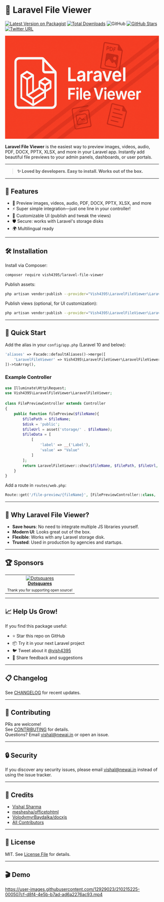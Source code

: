 # 🚀 Laravel File Viewer
[![Latest Version on Packagist](https://img.shields.io/packagist/v/vish4395/laravel-file-viewer.svg?style=flat-square)](https://packagist.org/packages/vish4395/laravel-file-viewer)
[![Total Downloads](https://img.shields.io/packagist/dt/vish4395/laravel-file-viewer.svg?style=flat-square&color=brightgreen)](https://packagist.org/packages/vish4395/laravel-file-viewer)
![GitHub](https://img.shields.io/github/license/vish4395/laravel-file-viewer?style=flat-square)
[![GitHub Stars](https://img.shields.io/github/stars/vish4395/laravel-file-viewer?style=flat-square)](https://github.com/vish4395/laravel-file-viewer/stargazers)
[![Twitter URL](https://img.shields.io/twitter/url?color=blue&logo=twitter&style=flat-square&url=https%3A%2F%2Fgithub.com%2Fvish4395%2Flaravel-file-viewer%2F)](https://twitter.com/intent/tweet?text=Checkout%20this%20awesome%20package%0Ahttps%3A//github.com/vish4395/laravel-file-viewer/)


![Laravel File Viewer](laravel-file-viewer.png)

**Laravel File Viewer** is the easiest way to preview images, videos, audio, PDF, DOCX, PPTX, XLSX, and more in your Laravel app. Instantly add beautiful file previews to your admin panels, dashboards, or user portals.

---

> **✨ Loved by developers. Easy to install. Works out of the box.**

---

## 🚦 Features

- 📄 Preview images, videos, audio, PDF, DOCX, PPTX, XLSX, and more
- ⚡️ Super simple integration—just one line in your controller!
- 🎨 Customizable UI (publish and tweak the views)
- 🛡️ Secure: works with Laravel's storage disks
- 🌍 Multilingual ready

---

## 🛠️ Installation

Install via Composer:

```bash
composer require vish4395/laravel-file-viewer
```

Publish assets:

```bash
php artisan vendor:publish --provider="Vish4395\LaravelFileViewer\LaravelFileViewerServiceProvider" --tag=assets
```

Publish views (optional, for UI customization):

```bash
php artisan vendor:publish --provider="Vish4395\LaravelFileViewer\LaravelFileViewerServiceProvider" --tag=views
```

---

## 🚀 Quick Start

Add the alias in your `config/app.php` (Laravel 10 and below):

```php
'aliases' => Facade::defaultAliases()->merge([
    'LaravelFileViewer' => Vish4395\LaravelFileViewer\LaravelFileViewerFacade::class,
])->toArray(),
```

### Example Controller

```php
use Illuminate\Http\Request;
use Vish4395\LaravelFileViewer\LaravelFileViewer;

class FilePreviewController extends Controller
{
    public function filePreview($fileName){
        $filePath = $fileName;
        $disk = 'public';
        $fileUrl = asset('storage/' . $fileName);
        $fileData = [
            [
                'label' => __('Label'),
                'value' => "Value"
            ]
        ];
        return LaravelFileViewer::show($fileName, $filePath, $fileUrl, $disk, $fileData);
    }
}
```

Add a route in `routes/web.php`:

```php
Route::get('/file-preview/{fileName}', [FilePreviewController::class, 'filePreview']);
```

---

## 🌟 Why Laravel File Viewer?

- **Save hours**: No need to integrate multiple JS libraries yourself.
- **Modern UI**: Looks great out of the box.
- **Flexible**: Works with any Laravel storage disk.
- **Trusted**: Used in production by agencies and startups.

---

## 🏆 Sponsors

<table>
  <tr>
    <td align="center">
      <a href="https://www.dotsquares.com/" target="_blank">
        <img src="https://www.dotsquares.com/images/logo.png" width="120" alt="Dotsquares">
        <br>
        <b>Dotsquares</b>
      </a>
      <br>
      <sub>Thank you for supporting open source!</sub>
    </td>
  </tr>
</table>

---

## 📈 Help Us Grow!

If you find this package useful:

- ⭐ Star this repo on GitHub
- 📦 Try it in your next Laravel project
- 🐦 Tweet about it [@vish4395](https://twitter.com/vish4395)
- 💬 Share feedback and suggestions

---

## 📋 Changelog

See [CHANGELOG](CHANGELOG.md) for recent updates.

---

## 🤝 Contributing

PRs are welcome!  
See [CONTRIBUTING](CONTRIBUTING.md) for details.  
Questions? Email [vishal@newai.in](mailto:vishal@newai.in) or open an issue.

---

## 🔒 Security

If you discover any security issues, please email [vishal@newai.in](mailto:vishal@newai.in) instead of using the issue tracker.

---

## 👏 Credits

- [Vishal Sharma](https://github.com/vish4395)
- [meshesha/officetohtml](https://github.com/meshesha/officetohtml)
- [VolodymyrBaydalka/docxjs](https://github.com/VolodymyrBaydalka/docxjs)
- [All Contributors](../../contributors)

---

## 📄 License

MIT. See [License File](LICENSE.md) for details.

---

## 🎬 Demo

https://user-images.githubusercontent.com/12929023/210215225-000507cf-d8f4-4e5b-b7ad-ad6a2276ac93.mp4

